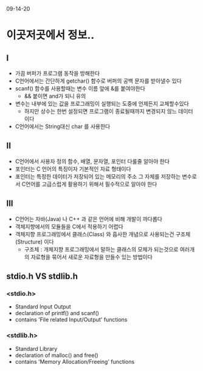 09-14-20

# 이곳저곳에서 정보.. 

## I
* 가끔 버퍼가 프로그램 동작을 방해한다
* C언어에서는 간단하게 getchar() 함수로 버퍼의 공백 문자를 받아낼수 있다
* scanf() 함수를 사용할때는 변수 이름 앞에 &를 붙여야한다
    * && 붙이면 and가 되니 유의
* 변수는 내부에 있는 값을 프로그래밍이 실행되는 도중에 언제든지 교체할수있다
    * 하지만 상수는 한번 설정되면 프로그램이 종료될때까지 변경되지 않느 데이터이다 
* C언어에서는 String대신 char 를 사용한다  

## II
* C언어에서 사용자 정의 함수, 배열, 문자열, 포인터 다룰줄 알아야 한다
* 포인터는 C 언어의 특징이자 기본적인 자료 형태이다 
* 포인터는 특정한 데이터가 저장되어 있는 메모리의 주소 그 자체를 저장하는 변수로서 C언어를 고급스럽게 활용하기 위해서 필수적으로 알아야 한다        

## III
* C언어는 자바(Java) 나 C++ 과 같은 언어에 비해 개발이 까다롭다 
* 객체지향에서의 모듈들을 C에서 적용하기 어렵다 
* 객체지향 프로그래밍에서 클래스(Class) 와 흡사한 개념으로 사용되는건 구조체(Structure) 이다 
    * 구조체 : 개체지향 프로그래밍에서 말하는 클래스의 모체가 되는것으로 여러개의 자료형을 묶어서 새로운 자료형을 만들수 있는 방법이다 
    
## stdio.h VS stdlib.h

### <stdio.h>
* Standard Input Output 
* declaration of printf() and scanf()
* contains 'File related Input/Output' functions

### <stdlib.h>
* Standard Library     
* declaration of malloc() and free()
* contains 'Memory Allocation/Freeing' functions